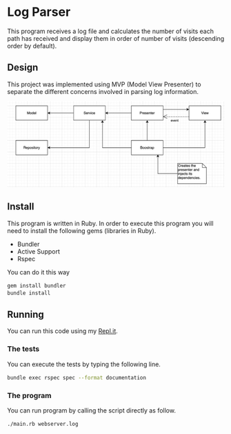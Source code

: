 # Log Parser
This program receives a log file and calculates the number
of visits each path has received and display them in order of
number of visits (descending order by default).

## Design

This project was implemented using MVP (Model View Presenter) to separate the different
concerns involved in parsing log information.

![design diagram](assets/design.png)

## Install

This program is written in Ruby. In order to execute this program you will need to install the following gems (libraries in Ruby).
- Bundler
- Active Support
- Rspec

You can do it this way

```bash
gem install bundler
bundle install
```

## Running

You can run this code using my [Repl.it](https://repl.it/join/edaixuzi-giubueno).

### The tests

You can execute the tests by typing the following line.

```bash
bundle exec rspec spec --format documentation
```

### The program

You can run program by calling the script directly as follow.

```bash
./main.rb webserver.log
```
